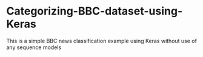 # Categorizing-BBC-dataset-using-Keras
This is a simple BBC news classification example using Keras without use of any sequence models

